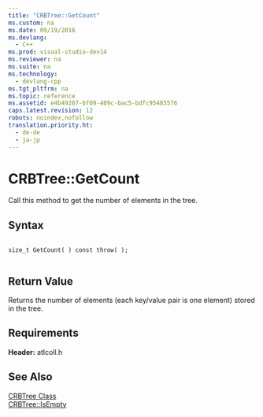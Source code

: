 ```yaml
---
title: "CRBTree::GetCount"
ms.custom: na
ms.date: 09/19/2016
ms.devlang: 
  - C++
ms.prod: visual-studio-dev14
ms.reviewer: na
ms.suite: na
ms.technology: 
  - devlang-cpp
ms.tgt_pltfrm: na
ms.topic: reference
ms.assetid: e4b49267-6f09-409c-bac5-bdfc95485576
caps.latest.revision: 12
robots: noindex,nofollow
translation.priority.ht: 
  - de-de
  - ja-jp
---
```

# CRBTree::GetCount
Call this method to get the number of elements in the tree.  
  
## Syntax  
  
```  
  
size_t GetCount( ) const throw( );  
  
```  
  
## Return Value  
 Returns the number of elements (each key/value pair is one element) stored in the tree.  
  
## Requirements  
 **Header:** atlcoll.h  
  
## See Also  
 [CRBTree Class](../vs140/CRBTree-Class.md)   
 [CRBTree::IsEmpty](../vs140/CRBTree--IsEmpty.md)